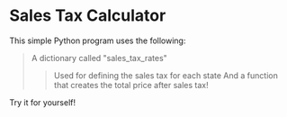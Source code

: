 # Sales Tax Calculator

This simple Python program uses the following:

> A dictionary called "sales_tax_rates"
> > Used for defining the sales tax for each state
> And a function that creates the total price after sales tax!

Try it for yourself!
